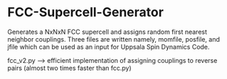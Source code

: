 # FCC-Supercell-Generator
Generates a NxNxN FCC supercell and assigns random first nearest neighbor couplings. Three files are written 
namely, momfile, posfile, and jfile which can be used as an input for Uppsala Spin Dynamics Code.

fcc_v2.py --> efficient implementation of assigning couplings to reverse pairs (almost two times faster than fcc.py)
